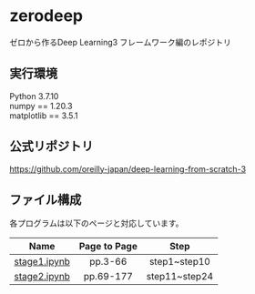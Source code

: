 # zerodeep

ゼロから作るDeep Learning3 フレームワーク編のレポジトリ
<br>

## 実行環境
Python 3.7.10<br>
numpy == 1.20.3<br>
matplotlib == 3.5.1<br>

## 公式リポジトリ
https://github.com/oreilly-japan/deep-learning-from-scratch-3
<br>

## ファイル構成
各プログラムは以下のページと対応しています。<br>

|Name|Page to Page|Step|
|:--:|:--:|:--:|
|[stage1.ipynb](/stage1.ipynb)|pp.3-66|step1~step10|
|[stage2.ipynb](/stage2.ipynb)|pp.69-177|step11~step24|
